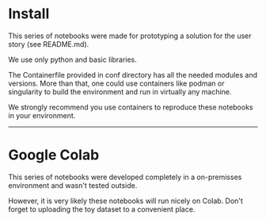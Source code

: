 # Install
This series of notebooks were made for prototyping a solution for the user story (see README.md).

We use only python and basic libraries.

The Containerfile provided in conf directory has all the needed modules and versions. More than that, one
could use containers like podman or singularity to build the environment and run in virtually any machine.

We strongly recommend you use containers to reproduce these notebooks in your environment.

---

# Google Colab
This series of notebooks were developed completely in a on-premisses environment and wasn't tested outside.

However, it is very likely these notebooks will run nicely on Colab. Don't forget to uploading the toy dataset to a convenient 
place.
